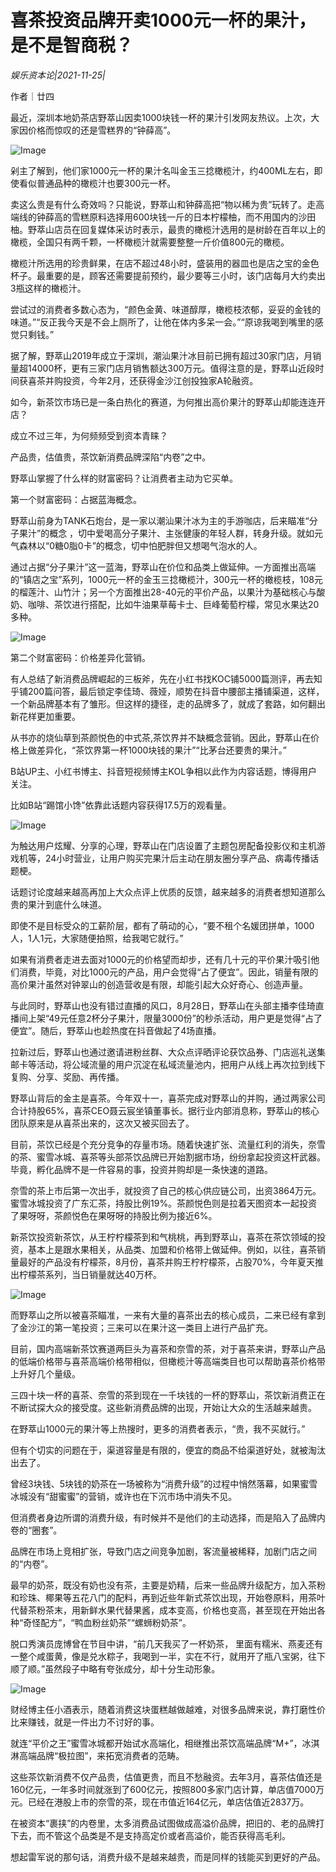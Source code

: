 # 喜茶投资品牌开卖1000元一杯的果汁，是不是智商税？

*娱乐资本论|2021-11-25|*

作者｜廿四

最近，深圳本地奶茶店野萃山因卖1000块钱一杯的果汁引发网友热议。上次，大家因价格而惊叹的还是雪糕界的“钟薛高”。

![Image](https://p9.toutiaoimg.com/origin/pgc-image/cd0a2813ef1b489fa02a8a58878c521c.png?from=pc)

剁主了解到，他们家1000元一杯的果汁名叫金玉三捻橄榄汁，约400ML左右，即使看似普通品种的橄榄汁也要300元一杯。

卖这么贵是有什么奇效吗？只能说，野萃山和钟薛高把“物以稀为贵”玩转了。走高端线的钟薛高的雪糕原料选择用600块钱一斤的日本柠檬柚，而不用国内的沙田柚。野萃山店员在回复媒体采访时表示，最贵的橄榄汁选用的是树龄在百年以上的橄榄，全国只有两千颗，一杯橄榄汁就需要整整一斤价值800元的橄榄。

橄榄汁所选用的珍贵鲜果，在店不超过48小时，盛装用的器皿也是店之宝的金色杯子。最重要的是，顾客还需要提前预约，最少要等三小时，该门店每月大约卖出3瓶这样的橄榄汁。

尝试过的消费者多数心态为，“颜色金黄、味道醇厚，橄榄枝浓郁，妥妥的金钱的味道。”“反正我今天是不会上厕所了，让他在体内多呆一会。”“原谅我喝到嘴里的感觉只剩钱。”

据了解，野萃山2019年成立于深圳，潮汕果汁冰目前已拥有超过30家门店，月销量超14000杯，更有三家门店月销售额达300万元。值得注意的是，野萃山近段时间获喜茶并购投资，今年2月，还获得金沙江创投独家A轮融资。

如今，新茶饮市场已是一条白热化的赛道，为何推出高价果汁的野萃山却能连连开店？

成立不过三年，为何频频受到资本青睐？

产品贵，估值贵，茶饮新消费品牌深陷“内卷”之中。

野萃山掌握了什么样的财富密码？让消费者主动为它买单。

第一个财富密码：占据蓝海概念。

野萃山前身为TANK石炮台，是一家以潮汕果汁冰为主的手游咖店，后来瞄准“分子果汁”的概念 ，切中爱喝高分子果汁、主张健康的年轻人群，转身升级。就如元气森林以“0糖0脂0卡”的概念，切中怕肥胖但又想喝气泡水的人。

通过占据“分子果汁”这一蓝海，野萃山在价位和品类上做延伸。一方面推出高端的“镇店之宝”系列，1000元一杯的金玉三捻橄榄汁，300元一杯的橄榄枝，108元的榴莲汁、山竹汁；另一个方面推出28-40元的平价产品，以果汁为基础核心与酸奶、咖啡、茶饮进行搭配，比如牛油果草莓卡士、巨峰葡萄柠檬，常见水果达20多种。

![Image](https://p9.toutiaoimg.com/origin/pgc-image/f2ceeb423ff54c77897ed34b156cb55e.png?from=pc)

第二个财富密码：价格差异化营销。

有人总结了新消费品牌崛起的三板斧，先在小红书找KOC铺5000篇测评，再去知乎铺200篇问答，最后锁定李佳琦、薇娅，顺势在抖音中腰部主播铺渠道，这样，一个新品牌基本有了雏形。但这样的捷径，走的品牌多了，就成了套路，如何翻出新花样更加重要。

从书亦的烧仙草到茶颜悦色的中式茶,茶饮界并不缺概念营销。因此，野萃山在价格上做差异化，“茶饮界第一杯1000块钱的果汁”“比茅台还要贵的果汁。”

B站UP主、小红书博主、抖音短视频博主KOL争相以此作为内容话题，博得用户关注。

比如B站“踢馆小馋”依靠此话题内容获得17.5万的观看量。

![Image](https://p9.toutiaoimg.com/origin/pgc-image/b7eac17fa182402a857629aa3c8d2cee.png?from=pc)

为触达用户炫耀、分享的心理，野萃山在门店设置了主题包房配备投影仪和主机游戏机等，24小时营业，让用户购买完果汁后主动在朋友圈分享产品、病毒传播话题梗。

话题讨论度越来越高再加上大众点评上优质的反馈，越来越多的消费者想知道那么贵的果汁到底什么味道。

即使不是目标受众的工薪阶层，都有了萌动的心，“要不租个名媛团拼单，1000人，1人1元，大家随便拍照，给我喝它就行。”

如果有消费者走进去面对1000元的价格望而却步，还有几十元的平价果汁吸引他们消费，毕竟，对比1000元的产品，用户会觉得“占了便宜”。因此，销量有限的高价果汁虽然对钟翠山的创造营收是有限，却能引起大众好奇心、创造声量。

与此同时，野萃山也没有错过直播的风口，8月28日，野萃山在头部主播李佳琦直播间上架“49元任意2杯分子果汁，限量3000份”的秒杀活动，用户更是觉得“占了便宜”。随后，野萃山也趁热度在抖音做起了4场直播。

拉新过后，野萃山也通过邀请进粉丝群、大众点评晒评论获饮品券、门店巡礼送集邮卡等活动，将公域流量的用户沉淀在私域流量池内，把用户从线上再次拉到线下复购、分享、奖励、再传播。

野萃山背后的金主是喜茶。今年双十一，喜茶完成对野萃山的并购，通过两家公司合计持股65%，喜茶CEO聂云宸坐镇董事长。据行业内部消息称，野萃山的核心团队原来是从喜茶出来的，这次又被买回去了。

目前，茶饮已经是个充分竞争的存量市场。随着快速扩张、流量红利的消失，奈雪的茶、蜜雪冰城、喜茶等头部茶饮品牌已开始割据市场，纷纷拿起投资这杆武器。毕竟，孵化品牌不是一件容易的事，投资并购却是一条快速的道路。

奈雪的茶上市后第一次出手，就投资了自己的核心供应链公司，出资3864万元。蜜雪冰城投资了广东汇茶，持股比例19%。茶颜悦色则是拉着天图资本一起投资了果呀呀，茶颜悦色在果呀呀的持股比例为接近6%。

新茶饮投资新茶饮，从王柠柠檬茶到和气桃桃，再到野萃山，喜茶在茶饮领域的投资，基本上是跟水果相关，从品类、加盟和价格带上做延伸。例如，以往，喜茶销量最好的产品没有柠檬茶，8月份，喜茶并购王柠柠檬茶，占股70%，今年夏天推出柠檬茶系列，当日销量就达40万杯。

![Image](https://p9.toutiaoimg.com/origin/pgc-image/c7d6de8e6a484d0eb56ad9335c860d2e.png?from=pc)

而野萃山之所以被喜茶瞄准，一来有大量的喜茶出去的核心成员，二来已经有拿到了金沙江的第一笔投资；三来可以在果汁这一类目上进行产品扩充。

目前，国内高端新茶饮赛道两巨头为喜茶和奈雪的茶，对于喜茶来讲，野萃山产品的低端价格带与喜茶高端价格带相似，但橄榄汁等高端类目也可以帮助喜茶价格带上升好几个量级。

三四十块一杯的喜茶、奈雪的茶到现在一千块钱的一杯的野萃山，茶饮新消费正在不断试探大众的接受度。这些新消费品牌的出现，开始让大众的生活越来越贵。

在野萃山1000元的果汁等上热搜时，更多的消费者表示，“贵，我不买就行。”

但有个切实的问题在于，渠道容量是有限的，便宜的商品不给渠道好处，就被淘汰出去了。

曾经3块钱、5块钱的奶茶在一场被称为“消费升级”的过程中悄然落幕，如果蜜雪冰城没有“甜蜜蜜”的营销，或许也在下沉市场中消失不见。

但消费者身边所谓的消费升级，有时候并不是他们的主动选择，而是陷入了品牌内卷的“圈套”。

品牌在市场上竞相扩张，导致门店之间竞争加剧，客流量被稀释，加剧门店之间的“内卷”。

最早的奶茶，既没有奶也没有茶，主要是奶精，后来一些品牌升级配方，加入茶粉和珍珠、椰果等五花八门的配料，再到近些年新式茶饮出现，开始卷原料，用茶叶代替茶粉茶末，用新鲜水果代替果酱，成本变高，价格也变高，甚至现在开始出各种“奇怪配方”，“鸭血粉丝奶茶”“螺蛳粉奶茶”。

脱口秀演员庞博曾在节目中讲，“前几天我买了一杯奶茶， 里面有糯米、燕麦还有一整个咸蛋黄，像是兑水粽子，我喝到一半，实在不行，就用开了瓶八宝粥，往下顺了顺。”虽然段子中略有夸张成分，却十分生动形象。

![Image](https://p9.toutiaoimg.com/origin/pgc-image/da170ef629294bb4b33708e05b5d5010.png?from=pc)

财经博主任小酒表示，随着消费这块蛋糕越做越难，对很多品牌来说，靠打磨性价比来赚钱，就是一件出力不讨好的事。

就连“平价之王”蜜雪冰城都开始试水高端化，相继推出茶饮高端品牌“M+”，冰淇淋高端品牌“极拉图”，来拓宽消费者的范畴。

这些茶饮新消费不仅产品贵，估值更贵，而且不愁融资。去年3月，喜茶估值还是160亿元，一年多时间就涨到了600亿元，按照800多家门店计算，单店值7000万元。已经在港股上市的奈雪的茶，现在市值近164亿元，单店估值近2837万。

在被资本“裹挟”的内卷里，太多消费品试图做成高溢价品牌，把旧的、老的品牌打下去，而不管这个品类是不是支持高定价或者高溢价，能否获得高毛利。

想起雷军说的那句话，消费升级不是越来越贵，而是同样的钱能买到更好的产品。

